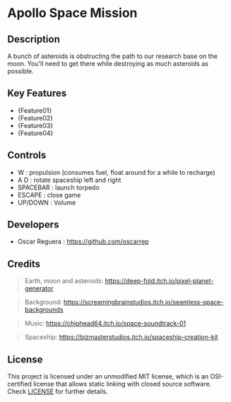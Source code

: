 # Apollo Space Mission

## Description

A bunch of asteroids is obstructing the path to our research base on the moon. You'll need to get there while destroying as much asteroids as possible.

## Key Features

 - {Feature01}
 - {Feature02}
 - {Feature03}
 - {Feature04}
 
## Controls

 - W : propulsion (consumes fuel, float around for a while to recharge)
 - A D : rotate spaceship left and right
 - SPACEBAR : launch torpedo
 - ESCAPE : close game
 - UP/DOWN : Volume

## Developers

 - Oscar Reguera : https://github.com/oscarrep

## Credits

>Earth, moon and asteroids: https://deep-fold.itch.io/pixel-planet-generator

>Background: https://screamingbrainstudios.itch.io/seamless-space-backgrounds

>Music: https://chiphead64.itch.io/space-soundtrack-01

>Spaceship: https://bizmasterstudios.itch.io/spaceship-creation-kit

## License

This project is licensed under an unmodified MIT license, which is an OSI-certified license that allows static linking with closed source software. Check [LICENSE](LICENSE) for further details.

